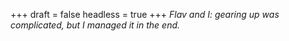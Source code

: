 
+++
draft = false
headless = true
+++
_Flav and I: gearing up was complicated, but I managed it in the end._
